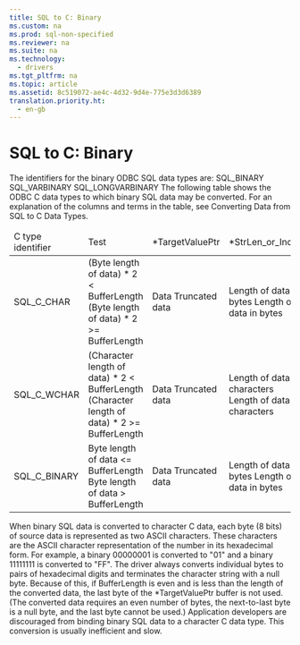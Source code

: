 ```yaml
---
title: SQL to C: Binary
ms.custom: na
ms.prod: sql-non-specified
ms.reviewer: na
ms.suite: na
ms.technology: 
  - drivers
ms.tgt_pltfrm: na
ms.topic: article
ms.assetid: 8c519072-ae4c-4d32-9d4e-775e3d3d6389
translation.priority.ht: 
  - en-gb
---
```

# SQL to C: Binary
<?xml version="1.0" encoding="utf-8"?>
<developerReferenceWithoutSyntaxDocument xmlns="http://ddue.schemas.microsoft.com/authoring/2003/5" xmlns:xlink="http://www.w3.org/1999/xlink" xmlns:xsi="http://www.w3.org/2001/XMLSchema-instance" xsi:schemaLocation="http://ddue.schemas.microsoft.com/authoring/2003/5 http://dduestorage.blob.core.windows.net/ddueschema/developer.xsd">
  <introduction>
    <para>The identifiers for the binary ODBC SQL data types are:</para>
    <para>SQL_BINARY</para>
    <para>SQL_VARBINARY</para>
    <para>SQL_LONGVARBINARY</para>
    <para>The following table shows the ODBC C data types to which binary SQL data may be converted. For an explanation of the columns and terms in the table, see <legacyLink xlink:href="029727f6-d3f0-499a-911c-bcaf9714e43b">Converting Data from SQL to C Data Types</legacyLink>.</para>
    <table xmlns:caps="http://schemas.microsoft.com/build/caps/2013/11">
      <thead>
        <tr>
          <TD>
            <para>C type identifier</para>
          </TD>
          <TD>
            <para>Test</para>
          </TD>
          <TD>
            <para>*<legacyItalic>TargetValuePtr</legacyItalic></para>
          </TD>
          <TD>
            <para>*<legacyItalic>StrLen_or_IndPtr</legacyItalic></para>
          </TD>
          <TD>
            <para>SQLSTATE</para>
          </TD>
        </tr>
      </thead>
      <tbody>
        <tr>
          <TD>
            <para>SQL_C_CHAR</para>
          </TD>
          <TD>
            <para>(Byte length of data) * 2 &lt; <legacyItalic>BufferLength</legacyItalic></para>
            <para>(Byte length of data) * 2 &gt;= <legacyItalic>BufferLength</legacyItalic></para>
          </TD>
          <TD>
            <para>Data</para>
            <para>Truncated data</para>
          </TD>
          <TD>
            <para>Length of data in bytes</para>
            <para>Length of data in bytes</para>
          </TD>
          <TD>
            <para>n/a</para>
            <para>01004</para>
          </TD>
        </tr>
        <tr>
          <TD>
            <para>SQL_C_WCHAR</para>
          </TD>
          <TD>
            <para>(Character length of data) * 2 &lt; <legacyItalic>BufferLength</legacyItalic></para>
            <para>(Character length of data) * 2 &gt;= <legacyItalic>BufferLength</legacyItalic></para>
          </TD>
          <TD>
            <para>Data</para>
            <para>Truncated data</para>
          </TD>
          <TD>
            <para>Length of data in characters</para>
            <para>Length of data in characters</para>
          </TD>
          <TD>
            <para>n/a</para>
            <para>01004</para>
          </TD>
        </tr>
        <tr>
          <TD>
            <para>SQL_C_BINARY</para>
          </TD>
          <TD>
            <para>Byte length of data &lt;= <legacyItalic>BufferLength</legacyItalic></para>
            <para>Byte length of data &gt; <legacyItalic>BufferLength</legacyItalic></para>
          </TD>
          <TD>
            <para>Data</para>
            <para>Truncated data</para>
          </TD>
          <TD>
            <para>Length of data in bytes</para>
            <para>Length of data in bytes</para>
          </TD>
          <TD>
            <para>n/a</para>
            <para>01004</para>
          </TD>
        </tr>
      </tbody>
    </table>
    <para>When binary SQL data is converted to character C data, each byte (8 bits) of source data is represented as two ASCII characters. These characters are the ASCII character representation of the number in its hexadecimal form. For example, a binary 00000001 is converted to "01" and a binary 11111111 is converted to "FF".</para>
    <para>The driver always converts individual bytes to pairs of hexadecimal digits and terminates the character string with a null byte. Because of this, if <legacyItalic>BufferLength</legacyItalic> is even and is less than the length of the converted data, the last byte of the *<legacyItalic>TargetValuePtr</legacyItalic> buffer is not used. (The converted data requires an even number of bytes, the next-to-last byte is a null byte, and the last byte cannot be used.)</para>
    <alert class="note">
      <para>Application developers are discouraged from binding binary SQL data to a character C data type. This conversion is usually inefficient and slow.</para>
    </alert>
  </introduction>
  <relatedTopics />
</developerReferenceWithoutSyntaxDocument>
